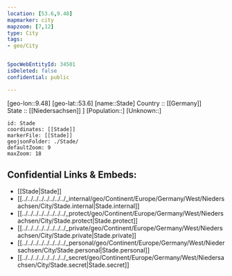 ```yaml
---
location: [53.6,9.48] 
mapmarker: city
mapzoom: [7,12] 
type: City
tags:
- geo/City


SpocWebEntityId: 34501
isDeleted: false
confidential: public

---
```

[geo-lon::9.48] 
[geo-lat::53.6] 
[name::Stade] 
Country :: [[Germany]]  
State :: [[Niedersachsen]] ] 
[Population::] 
[Unknown::] 


```leaflet
id: Stade
coordinates: [[Stade]] 
markerFile: [[Stade]] 
geojsonFolder: ./Stade/
defaultZoom: 9 
maxZoom: 18
```


## Confidential Links & Embeds: 
- [[Stade|Stade]] 
- [[../../../../../../../../_internal/geo/Continent/Europe/Germany/West/Niedersachsen/City/Stade.internal|Stade.internal]] 
- [[../../../../../../../../_protect/geo/Continent/Europe/Germany/West/Niedersachsen/City/Stade.protect|Stade.protect]] 
- [[../../../../../../../../_private/geo/Continent/Europe/Germany/West/Niedersachsen/City/Stade.private|Stade.private]] 
- [[../../../../../../../../_personal/geo/Continent/Europe/Germany/West/Niedersachsen/City/Stade.personal|Stade.personal]] 
- [[../../../../../../../../_secret/geo/Continent/Europe/Germany/West/Niedersachsen/City/Stade.secret|Stade.secret]] 
